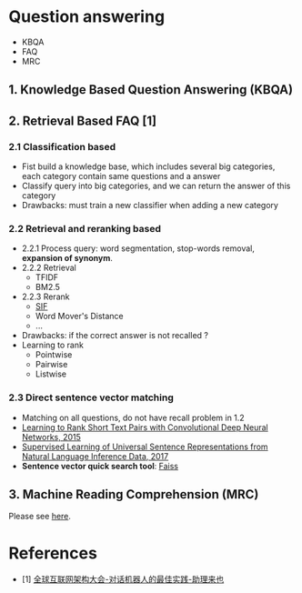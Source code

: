 # Question answering
- KBQA
- FAQ
- MRC
## 1. Knowledge Based Question Answering (KBQA)

## 2. Retrieval Based FAQ [1]
### 2.1 Classification based
- Fist build a knowledge base, which includes several big categories, each category contain same questions and a answer
- Classify query into big categories, and we can return the answer of this category
- Drawbacks: must train a new classifier when adding a new category

### 2.2 Retrieval and reranking based
- 2.2.1 Process query: word segmentation, stop-words removal, **expansion of synonym**.
- 2.2.2 Retrieval
  - TFIDF
  - BM2.5
- 2.2.3 Rerank
  - [SIF](https://github.com/gaoisbest/NLP-Projects/blob/master/Text%20similarity/SIF.py)
  - Word Mover's Distance
  - ...
- Drawbacks: if the correct answer is not recalled ? 
- Learning to rank
  - Pointwise
  - Pairwise
  - Listwise
  
### 2.3 Direct sentence vector matching
- Matching on all questions, do not have recall problem in 1.2
- [Learning to Rank Short Text Pairs with Convolutional Deep Neural Networks, 2015](http://citeseerx.ist.psu.edu/viewdoc/download?doi=10.1.1.723.6492&rep=rep1&type=pdf)
- [Supervised Learning of Universal Sentence Representations from Natural Language Inference Data, 2017](https://arxiv.org/pdf/1705.02364.pdf)
- **Sentence vector quick search tool**: [Faiss](https://github.com/facebookresearch/faiss)

## 3. Machine Reading Comprehension (MRC)
Please see [here](https://github.com/gaoisbest/NLP-Projects/blob/master/Machine_reading_comprehension/README.md).


# References
- [1] [全球互联网架构大会-对话机器人的最佳实践-助理来也](https://github.com/gaoisbest/NLP-Projects/blob/master/Dialog%20system/%E5%85%A8%E7%90%83%E4%BA%92%E8%81%94%E7%BD%91%E6%9E%B6%E6%9E%84%E5%A4%A7%E4%BC%9A_%E5%AF%B9%E8%AF%9D%E6%9C%BA%E5%99%A8%E4%BA%BA%E7%9A%84%E6%9C%80%E4%BD%B3%E5%AE%9E%E8%B7%B5_%E5%8A%A9%E7%90%86%E6%9D%A5%E4%B9%9F.pdf)  
